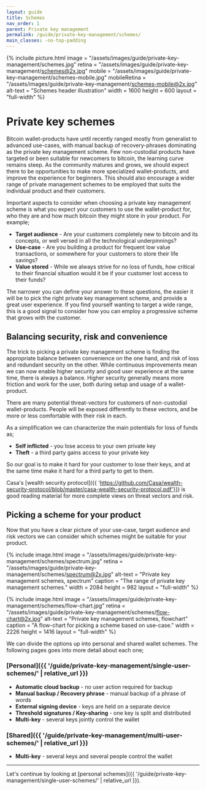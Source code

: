 ```yaml
---
layout: guide
title: Schemes
nav_order: 1
parent: Private key management
permalink: /guide/private-key-management/schemes/
main_classes: -no-top-padding
---
```


{% include picture.html
   image = "/assets/images/guide/private-key-management/schemes.jpg"
   retina = "/assets/images/guide/private-key-management/schemes@2x.jpg"
   mobile = "/assets/images/guide/private-key-management/schemes-mobile.jpg"
   mobileRetina = "/assets/images/guide/private-key-management/schemes-mobile@2x.jpg"
   alt-text = "Schemes header illustration"
   width = 1600
   height = 600
   layout = "full-width"
%}

# Private key schemes

Bitcoin wallet-products have until recently ranged mostly from generalist to advanced use-cases, with manual backup of recovery-phrases dominating as the private key management scheme. Few non-custodial products have targeted or been suitable for newcomers to bitcoin, the learning curve remains steep. As the community matures and grows, we should expect there to be opportunities to make more specialized wallet-products, and improve the experience for beginners. This should also encourage a wider range of private management schemes to be employed that suits the individual product and their customers.

Important aspects to consider when choosing a private key management scheme is what you expect your customers to use the wallet-product for, who they are and how much bitcoin they might store in your product. For example;


* **Target audience** - Are your customers completely new to bitcoin and its concepts, or well versed in all the technological underpinnings?
* **Use-case** - Are you building a product for frequent low value transactions, or somewhere for your customers to store their life savings?
* **Value stored** - While we always strive for no loss of funds, how critical to their financial situation would it be if your customer lost access to their funds?


The narrower you can define your answer to these questions, the easier it will be to pick the right private key management scheme, and provide a great user experience. If you find yourself wanting to target a wide range, this is a good signal to consider how you can employ a progressive scheme that grows with the customer. 

## Balancing security, risk and convenience

The trick to picking a private key management scheme is finding the appropriate balance between convenience on the one hand, and risk of loss and redundant security on the other. While continuous improvements mean we can now enable higher security and good user experience at the same time, there is always a balance. Higher security generally means more friction and work for the user, both during setup and usage of a wallet-product. 

There are many potential threat-vectors for customers of non-custodial wallet-products. People will be exposed differently to these vectors, and be more or less comfortable with their risk in each. 

As a simplification we can characterize the main potentials for loss of funds as;

* **Self inflicted** - you lose access to your own private key
* **Theft** - a third party gains access to your private key

So our goal is to make it hard for your customer to lose their keys, and at the same time make it hard for a third party to get to them. 

Casa's [wealth security protocol]({{ 'https://github.com/Casa/wealth-security-protocol/blob/master/casa-wealth-security-protocol.pdf'}}) is good reading material for more complete views on threat vectors and risk.

## Picking a scheme for your product

Now that you have a clear picture of your use-case, target audience and risk vectors we can consider which schemes might be suitable for your product. 

{% include image.html
   image = "/assets/images/guide/private-key-management/schemes/spectrum.jpg"
   retina = "/assets/images/guide/private-key-management/schemes/spectrum@2x.jpg"
   alt-text = "Private key management schemes, spectrum"
   caption = "The range of private key management schemes."
   width = 2084
   height = 982
   layout = "full-width"
%}

{% include image.html
   image = "/assets/images/guide/private-key-management/schemes/flow-chart.jpg"
   retina = "/assets/images/guide/private-key-management/schemes/flow-chart@2x.jpg"
   alt-text = "Private key management schemes, flowchart"
   caption = "A flow-chart for picking a scheme based on use-case."
   width = 2226
   height = 1416
   layout = "full-width"
%}

We can divide the options up into personal and shared wallet schemes. The following pages goes into more detail about each one;

### [Personal]({{ '/guide/private-key-management/single-user-schemes/' | relative_url }})
- **Automatic cloud backup** - no user action required for backup
- **Manual backup / Recovery phrase** - manual backup of a phrase of words
- **External signing device** - keys are held on a separate device
- **Threshold signatures / Key-sharing** - one key is split and distributed
- **Multi-key** - several keys jointly control the wallet

### [Shared]({{ '/guide/private-key-management/multi-user-schemes/' | relative_url }})
- **Multi-key** - several keys and several people control the wallet

---

Let's continue by looking at [personal schemes]({{ '/guide/private-key-management/single-user-schemes/' | relative_url }}).